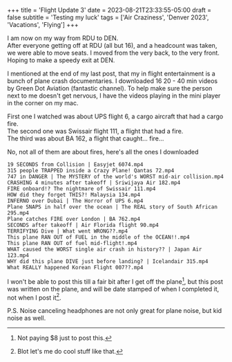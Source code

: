 +++
title = 'Flight Update 3'
date = 2023-08-21T23:33:55-05:00
draft = false
subtitle = 'Testing my luck'
tags = ['Air Craziness', 'Denver 2023', 'Vacations', 'Flying']
+++

I am now on my way from RDU to DEN. <br>
After everyone getting off at RDU (all but 16), and a headcount was taken, we were able to move seats. I moved from the very back, to the very front. Hoping to make a speedy exit at DEN.

I mentioned at the end of my last post, that my in flight entertainment is a bunch of plane crash documentaries. I downloaded 16 20 - 40 min videos by Green Dot Aviation (fantastic channel). To help make sure the person next to me doesn't get nervous, I have the videos playing in the mini player in the corner on my mac.

First one I watched was about UPS flight 6, a cargo aircraft that had a cargo fire. <br>
The second one was Swissair flight 111, a flight that had a fire. <br>
The third was about BA 162, a flight that caught... fire...

No, not all of them are about fires, here's all the ones I downloaded

<div id="list" />
	
```
19 SECONDS from Collision | Easyjet 6074.mp4
315 people TRAPPED inside a Crazy Plane! Qantas 72.mp4
747 in DANGER | The MYSTERY of the world's WORST mid-air collision.mp4
CRASHING 4 minutes after takeoff | Sriwijaya Air 182.mp4
FIRE onboard!? The nightmare of Swissair 111.mp4
HOW did they forget THIS?! Malaysia 134.mp4
INFERNO over Dubai | The Horror of UPS 6.mp4
Plane SNAPS in half over the ocean | The REAL story of South African 295.mp4
Plane catches FIRE over London | BA 762.mp4
SECONDS after takeoff | Air Florida flight 90.mp4
TERRIFYING Dive | What went WRONG??.mp4
This plane RAN OUT of FUEL in the middle of the OCEAN!!.mp4
This plane RAN OUT of fuel mid-flight!.mp4
WHAT caused the WORST single air crash in history?? | Japan Air 123.mp4
WHY did this plane DIVE just before landing? | Icelandair 315.mp4
What REALLY happened Korean Flight 007??.mp4
```

I won't be able to post this till a fair bit after I get off the plane[^1], but this post was written on the plane, and will be date stamped of when I completed it, not when I post it[^2].

P.S. Noise canceling headphones are not only great for plane noise, but kid noise as well.

[^1]: Not paying $8 just to post this.
[^2]: Blot let's me do cool stuff like that.